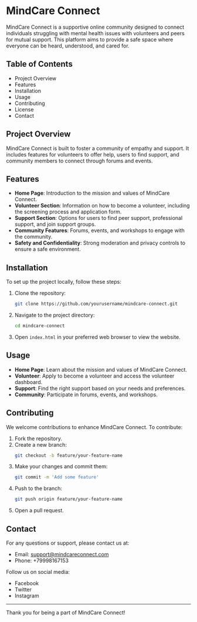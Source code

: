 # MindCare Connect

MindCare Connect is a supportive online community designed to connect individuals struggling with mental health issues with volunteers and peers for mutual support. This platform aims to provide a safe space where everyone can be heard, understood, and cared for.

## Table of Contents
- Project Overview
- Features
- Installation
- Usage
- Contributing
- License
- Contact

## Project Overview
MindCare Connect is built to foster a community of empathy and support. It includes features for volunteers to offer help, users to find support, and community members to connect through forums and events.

## Features
- **Home Page**: Introduction to the mission and values of MindCare Connect.
- **Volunteer Section**: Information on how to become a volunteer, including the screening process and application form.
- **Support Section**: Options for users to find peer support, professional support, and join support groups.
- **Community Features**: Forums, events, and workshops to engage with the community.
- **Safety and Confidentiality**: Strong moderation and privacy controls to ensure a safe environment.

## Installation
To set up the project locally, follow these steps:

1. Clone the repository:
    ```bash
    git clone https://github.com/yourusername/mindcare-connect.git
    ```
2. Navigate to the project directory:
    ```bash
    cd mindcare-connect
    ```
3. Open `index.html` in your preferred web browser to view the website.

## Usage
- **Home Page**: Learn about the mission and values of MindCare Connect.
- **Volunteer**: Apply to become a volunteer and access the volunteer dashboard.
- **Support**: Find the right support based on your needs and preferences.
- **Community**: Participate in forums, events, and workshops.

## Contributing
We welcome contributions to enhance MindCare Connect. To contribute:

1. Fork the repository.
2. Create a new branch:
    ```bash
    git checkout -b feature/your-feature-name
    ```
3. Make your changes and commit them:
    ```bash
    git commit -m 'Add some feature'
    ```
4. Push to the branch:
    ```bash
    git push origin feature/your-feature-name
    ```
5. Open a pull request.


## Contact
For any questions or support, please contact us at:
- Email: support@mindcareconnect.com
- Phone: +79998167153

Follow us on social media:
- Facebook
- Twitter
- Instagram

---

Thank you for being a part of MindCare Connect!
